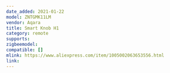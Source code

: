 ```yaml
---
date_added: 2021-01-22
model: ZNTGMK11LM
vendor: Aqara
title: Smart Knob H1
category: remote
supports: 
zigbeemodel: 
compatible: []
mlink: https://www.aliexpress.com/item/1005002063653556.html
link: 
---
```

